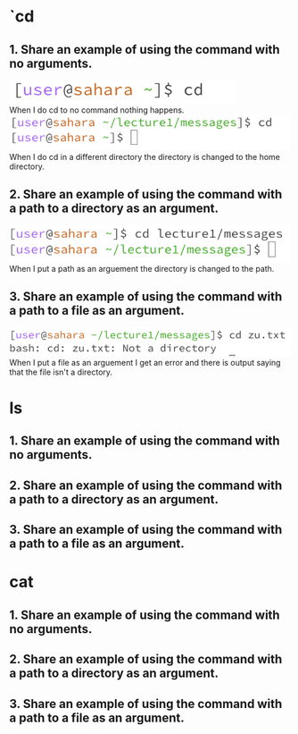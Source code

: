 # `cd
## 1. Share an example of using the command with no arguments.
![Image](cd1.png)
 <br> 
When I do cd to no command nothing happens.
![Image](cd4.png)
 <br> 
When I do cd in a different directory the directory is changed to the home directory.
## 2. Share an example of using the command with a path to a directory as an argument.
![Image](cd2.png)
<br> 
When I put a path as an arguement the directory is changed to the path.
## 3. Share an example of using the command with a path to a file as an argument.
![Image](cd3.png)
<br> 
When I put a file as an arguement I get an error and there is output saying that the file isn't a directory.
# ls
## 1. Share an example of using the command with no arguments.
## 2. Share an example of using the command with a path to a directory as an argument.
## 3. Share an example of using the command with a path to a file as an argument.
# cat
## 1. Share an example of using the command with no arguments.
## 2. Share an example of using the command with a path to a directory as an argument.
## 3. Share an example of using the command with a path to a file as an argument.
